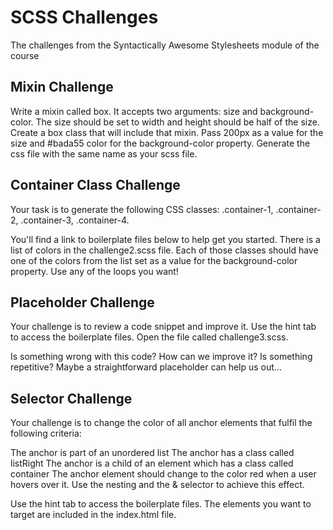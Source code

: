 # SCSS Challenges

The challenges from the Syntactically Awesome Stylesheets module of the course

## Mixin Challenge
Write a mixin called box. It accepts two arguments: size and background-color. The size should be set to width and height should be half of the size. Create a box class that will include that mixin. Pass 200px as a value for the size and #bada55 color for the background-color property. Generate the css file with the same name as your scss file.

## Container Class Challenge
Your task is to generate the following CSS classes: .container-1, .container-2, .container-3, .container-4.

You'll find a link to boilerplate files below to help get you started. There is a list of colors in the challenge2.scss file. Each of those classes should have one of the colors from the list set as a value for the background-color property. Use any of the loops you want!

## Placeholder Challenge
Your challenge is to review a code snippet and improve it. Use the hint tab to access the boilerplate files. Open the file called challenge3.scss.

Is something wrong with this code? How can we improve it? Is something repetitive? Maybe a straightforward placeholder can help us out...

## Selector Challenge
Your challenge is to change the color of all anchor elements that fulfil the following criteria:

The anchor is part of an unordered list
The anchor has a class called listRight
The anchor is a child of an element which has a class called container
The anchor element should change to the color red when a user hovers over it. Use the nesting and the & selector to achieve this effect.

Use the hint tab to access the boilerplate files. The elements you want to target are included in the index.html file.

